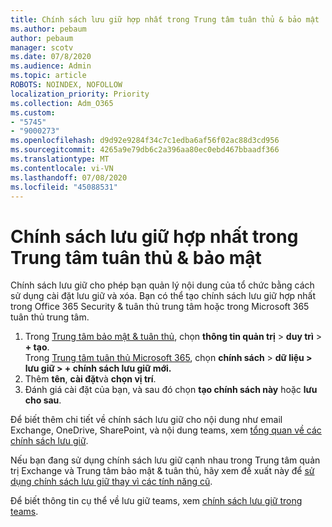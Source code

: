```yaml
---
title: Chính sách lưu giữ hợp nhất trong Trung tâm tuân thủ & bảo mật
ms.author: pebaum
author: pebaum
manager: scotv
ms.date: 07/8/2020
ms.audience: Admin
ms.topic: article
ROBOTS: NOINDEX, NOFOLLOW
localization_priority: Priority
ms.collection: Adm_O365
ms.custom:
- "5745"
- "9000273"
ms.openlocfilehash: d9d92e9284f34c7c1edba6af56f02ac88d3cd956
ms.sourcegitcommit: 4265a9e79db6c2a396aa80ec0ebd467bbaadf366
ms.translationtype: MT
ms.contentlocale: vi-VN
ms.lasthandoff: 07/08/2020
ms.locfileid: "45088531"
---
```

# <a name="unified-retention-policies-in-the-security--compliance-center"></a>Chính sách lưu giữ hợp nhất trong Trung tâm tuân thủ & bảo mật

Chính sách lưu giữ cho phép bạn quản lý nội dung của tổ chức bằng cách sử dụng cài đặt lưu giữ và xóa. Bạn có thể tạo chính sách lưu giữ hợp nhất trong Office 365 Security & tuân thủ trung tâm hoặc trong Microsoft 365 tuân thủ trung tâm. 

1. Trong [Trung tâm bảo mật & tuân thủ](https://go.microsoft.com/fwlink/p/?linkid=2077143), chọn **thông tin quản trị**  >  **duy trì**  >  **+ tạo**. <br/>
    Trong [Trung tâm tuân thủ Microsoft 365](https://go.microsoft.com/fwlink/p/?linkid=2077149), chọn **chính sách**  >  **dữ liệu > lưu giữ > + chính sách lưu giữ mới.**
2. Thêm **tên**, **cài đặt**và **chọn vị trí**.
3. Đánh giá cài đặt của bạn, và sau đó chọn **tạo chính sách này** hoặc **lưu cho sau**.  
      
Để biết thêm chi tiết về chính sách lưu giữ cho nội dung như email Exchange, OneDrive, SharePoint, và nội dung teams, xem [tổng quan về các chính sách lưu giữ](https://go.microsoft.com/fwlink/?linkid=2127785).  
    
Nếu bạn đang sử dụng chính sách lưu giữ cạnh nhau trong Trung tâm quản trị Exchange và Trung tâm bảo mật & tuân thủ, hãy xem đề xuất này để [sử dụng chính sách lưu giữ thay vì các tính năng cũ](https://docs.microsoft.com/microsoft-365/compliance/retention-policies?view=o365-worldwide#use-a-retention-policy-instead-of-older-features).  
    
Để biết thông tin cụ thể về lưu giữ teams, xem [chính sách lưu giữ trong teams](https://docs.microsoft.com/microsoftteams/retention-policies).